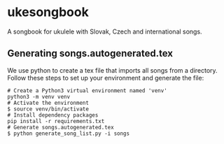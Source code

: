 # ukesongbook
A songbook for ukulele with Slovak, Czech and international songs.

## Generating songs.autogenerated.tex
We use python to create a tex file that imports all songs from a directory.
Follow these steps to set up your environment and generate the file:

```shell
# Create a Python3 virtual environment named 'venv'
python3 -m venv venv
# Activate the environment
$ source venv/bin/activate
# Install dependency packages
pip install -r requirements.txt
# Generate songs.autogenerated.tex
$ python generate_song_list.py -i songs
```
